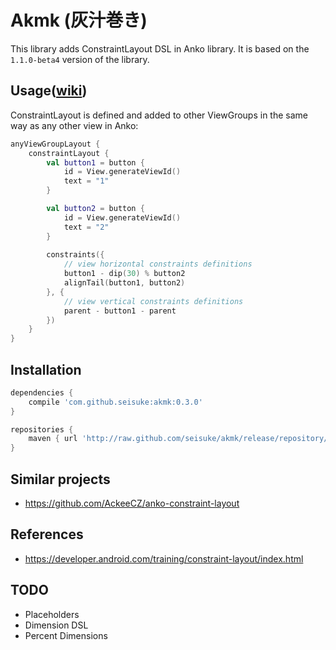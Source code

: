 # Akmk (灰汁巻き)

This library adds ConstraintLayout DSL in Anko library. It is based on the `1.1.0-beta4` version of the library.

## Usage([wiki](https://github.com/seisuke/akmk/wiki/Usage))

ConstraintLayout is defined and added to other ViewGroups in the same way as any other view in Anko:

```kotlin
anyViewGroupLayout {
    constraintLayout {
        val button1 = button {
            id = View.generateViewId()
            text = "1"
        }

        val button2 = button {
            id = View.generateViewId()
            text = "2"
        }
        
        constraints({
            // view horizontal constraints definitions
            button1 - dip(30) % button2
            alignTail(button1, button2)
        }, {
            // view vertical constraints definitions
            parent - button1 - parent
        })
    }
}
```

## Installation

```gradle
dependencies {
    compile 'com.github.seisuke:akmk:0.3.0'
}

repositories {
    maven { url 'http://raw.github.com/seisuke/akmk/release/repository/' }
}
```

## Similar projects

 * https://github.com/AckeeCZ/anko-constraint-layout

## References

 * https://developer.android.com/training/constraint-layout/index.html
 
## TODO

 * Placeholders
 * Dimension DSL
 * Percent Dimensions
